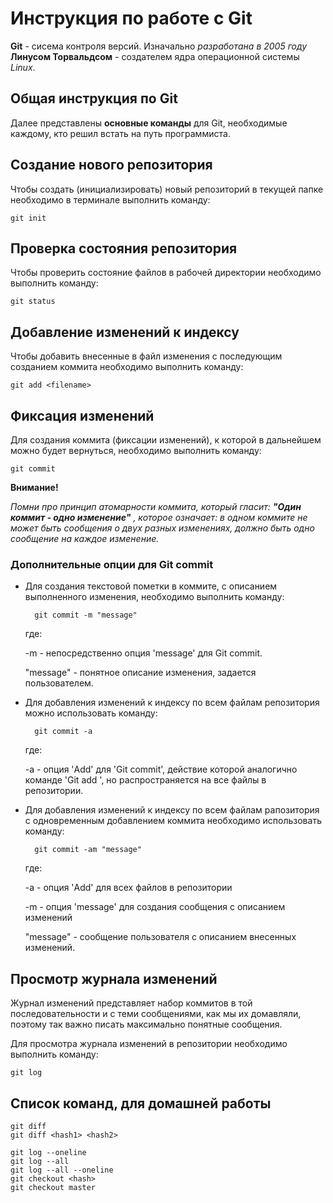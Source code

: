 # **Инструкция по работе с Git**

**Git** - сисема контроля версий. Изначально *разработана в 2005 году* **Линусом Торвальдсом** - создателем ядра операционной системы *Linux*.

## Общая инструкция по Git

Далее представлены **основные команды** для Git, необходимые каждому, кто решил встать на путь программиста.

## Создание нового репозитория

Чтобы создать (инициализировать) новый репозиторий в текущей папке необходимо в терминале выполнить команду:

    git init

## Проверка состояния репозитория

Чтобы проверить состояние файлов в рабочей директории необходимо выполнить команду:

    git status

## Добавление изменений к индексу

Чтобы добавить внесенные в файл изменения с последующим созданием коммита необходимо выполнить команду:

    git add <filename>

## Фиксация изменений

Для создания коммита (фиксации изменений), к которой в дальнейшем можно будет вернуться, необходимо выполнить команду:

    git commit

**Внимание!**

*Помни про принцип атомарности коммита, который гласит: **"Один коммит - одно изменение"** , которое означает: в одном коммите не может быть сообщения о двух разных изменениях, должно быть одно сообщение на каждое изменение.*

### Дополнительные опции для Git commit

- Для создания текстовой пометки в коммите, с описанием выполненного изменения, необходимо выполнить команду:

        git commit -m "message"

    где:

    -m - непосредственно опция 'message' для Git commit.

    "message" - понятное описание изменения, задается пользователем.

- Для добавления изменений к индексу по всем файлам репозитория можно использовать команду:

        git commit -a

    где:

    -a - опция 'Add' для 'Git commit', действие которой аналогично команде 'Git add <filename>', но распространяется на все файлы в репозитории.

- Для добавления изменений к индексу по всем файлам рапозитория с одновременным добавлением коммита необходимо использовать команду:

        git commit -am "message"
    
    где:

    -a - опция 'Add' для всех файлов в репозитории

    -m - опция 'message' для создания сообщения с описанием изменений

    "message" - сообщение пользователя с описанием внесенных изменений.

## Просмотр журнала изменений

Журнал изменений представляет набор коммитов в той последовательности и с теми сообщениями, как мы их домавляли, поэтому так важно писать максимально понятные сообщения.

Для просмотра журнала изменений в репозитории необходимо выполнить команду:

    git log

## Список команд, для домашней работы

    git diff
    git diff <hash1> <hash2>
    
    git log --oneline
    git log --all
    git log --all --oneline
    git checkout <hash>
    git checkout master